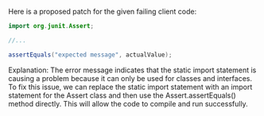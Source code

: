 Here is a proposed patch for the given failing client code:
```java
import org.junit.Assert;

//...

assertEquals("expected message", actualValue);
```
Explanation:
The error message indicates that the static import statement is causing a problem because it can only be used for classes and interfaces. To fix this issue, we can replace the static import statement with an import statement for the Assert class and then use the Assert.assertEquals() method directly. This will allow the code to compile and run successfully.